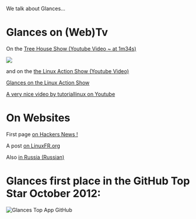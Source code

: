 We talk about Glances...

# Glances on (Web)Tv

On the [Tree House Show (Youtube Video ~ at 1m34s)](http://www.youtube.com/watch?v=7aEYoP5-duY&feature=share&list=PLFDA5B0CD72326128?t=1m34s)

![](https://dl.dropbox.com/u/1112933/TreehouseShowFeature.png)

and on the [the Linux Action Show (Youtube Video)](http://youtu.be/68U8HI4tXws?t=6m55s)

[Glances on the Linux Action Show](https://dl.dropbox.com/u/1112933/glances-LinuxActionShow.png)

[A very nice video by tutoriallinux on Youtube](https://www.youtube.com/watch?v=E3Ioopzt8ko&feature=youtu.be)

# On Websites

First page [on Hackers News !](http://news.ycombinator.com/item?id=4470590)

A post [on LinuxFR.org](http://linuxfr.org/news/glances-affiche-l%C3%A9tat-de-votre-syst%C3%A8me-en-un-clin-doeil)

Also [in Russia (Russian)](http://www.ashep.org/2013/glances-udobnyj-monitoring-sistemy/#.URoZO5VHc7w)

# Glances first place in the GitHub Top Star October 2012:

![Glances Top App GitHub](https://dl.dropbox.com/u/1112933/github-top-star.png)
